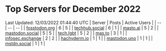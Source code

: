 # Top Servers for December 2022
Last Updated: 12/03/2022 01:44:40 UTC
| Server | Posts | Active Users |
| -- | -- | -- |
| [fosstodon.org](https://fosstodon.org/tags/PowerShell) | 6 | 5 |
| [techhub.social](https://techhub.social/tags/PowerShell) | 6 | 1 |
| [masto.ai](https://masto.ai/tags/PowerShell) | 5 | 2 |
| [mastodon.social](https://mastodon.social/tags/PowerShell) | 5 | 5 |
| [tech.lgbt](https://tech.lgbt/tags/PowerShell) | 5 | 2 |
| [mas.to](https://mas.to/tags/PowerShell) | 3 | 1 |
| [infosec.exchange](https://infosec.exchange/tags/PowerShell) | 2 | 2 |
| [hachyderm.io](https://hachyderm.io/tags/PowerShell) | 1 | 1 |
| [mastodon.uno](https://mastodon.uno/tags/PowerShell) | 1 | 1 |
| [mstdn.social](https://mstdn.social/tags/PowerShell) | 1 | 1 |
